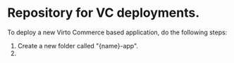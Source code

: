 # Repository for VC deployments.

To deploy a new Virto Commerce based application, do the following steps:

1. Create a new folder called "{name}-app".
2. 

